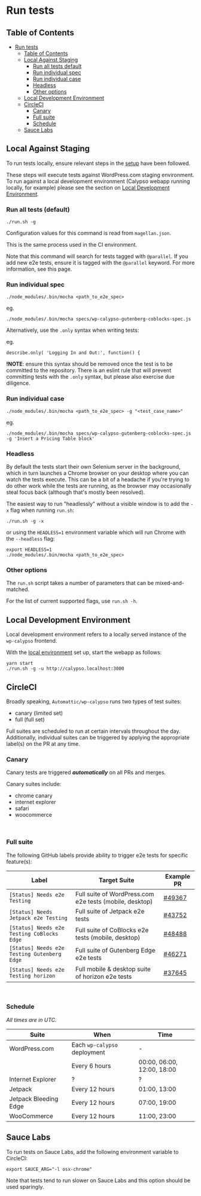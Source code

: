 # Run tests

## Table of Contents

<!-- TOC -->

- [Run tests](#run-tests)
    - [Table of Contents](#table-of-contents)
    - [Local Against Staging](#local-against-staging)
        - [Run all tests default](#run-all-tests-default)
        - [Run individual spec](#run-individual-spec)
        - [Run individual case](#run-individual-case)
        - [Headless](#headless)
        - [Other options](#other-options)
    - [Local Development Environment](#local-development-environment)
    - [CircleCI](#circleci)
        - [Canary](#canary)
        - [Full suite](#full-suite)
        - [Schedule](#schedule)
    - [Sauce Labs](#sauce-labs)

<!-- /TOC -->

## Local Against Staging

To run tests locally, ensure relevant steps in the [setup](setup.md) have been followed.

These steps will execute tests against WordPress.com staging environment. To run against a local development environment (Calypso webapp running locally, for example) please see the section on [Local Development Environment](#local-development-environment).

### Run all tests (default)

```
./run.sh -g
```

Configuration values for this command is read from `magellan.json`.

This is the same process used in the CI environment.

Note that this command will search for tests tagged with `@parallel`. If you add new e2e tests, ensure it is tagged with the `@parallel` keyword. For more information, see this page.

### Run individual spec

```
./node_modules/.bin/mocha <path_to_e2e_spec>
```

eg.

```
./node_modules/.bin/mocha specs/wp-calypso-gutenberg-coblocks-spec.js
```

Alternatively, use the `.only` syntax when writing tests:

eg.

```
describe.only( 'Logging In and Out:', function() {
```

**!NOTE**: ensure this syntax should be removed once the test is to be committed to the repository. 
There is an eslint rule that will prevent committing tests with the `.only` syntax, but please also exercise due diligence.

### Run individual case

```
./node_modules/.bin/mocha <path_to_e2e_spec> -g "<test_case_name>"
```

eg.

```
./node_modules/.bin/mocha specs/wp-calypso-gutenberg-coblocks-spec.js -g 'Insert a Pricing Table block'
```

### Headless

By default the tests start their own Selenium server in the background, which in turn launches a Chrome browser on your desktop where you can watch the tests execute. This can be a bit of a headache if you're trying to do other work while the tests are running, as the browser may occasionally steal focus back (although that's mostly been resolved).

The easiest way to run "headlessly" without a visible window is to add the `-x` flag when running `run.sh`:

```
./run.sh -g -x
```

or using the `HEADLESS=1` environment variable which will run Chrome with the `--headless` flag:

```
export HEADLESS=1
./node_modules/.bin/mocha <path_to_e2e_spec>
```

### Other options

The `run.sh` script takes a number of parameters that can be mixed-and-matched.

For the list of current supported flags, use `run.sh -h`.

## Local Development Environment

Local development environment refers to a locally served instance of the `wp-calypso` frontend.

With the [local environment](setup.md#software-environment#steps) set up, start the webapp as follows:

```shell
yarn start
./run.sh -g -u http://calypso.localhost:3000
```

## CircleCI

Broadly speaking, `Automattic/wp-calypso` runs two types of test suites:

- canary (limited set)
- full (full set)

Full suites are scheduled to run at certain intervals throughout the day. Additionally, individual suites can be triggered by applying the appropriate label(s) on the PR at any time.

### Canary

Canary tests are triggered _**automatically**_ on all PRs and merges.

Canary suites include:

- chrome canary
- internet explorer
- safari
- woocommerce

<br>

### Full suite

The following GitHub labels provide ability to trigger e2e tests for specific feature(s):

| Label                                       | Target Suite                                            | Example PR                                                            |
| ------------------------------------------- | ------------------------------------------------------- | --------------------------------------------------------------------- |
| `[Status] Needs e2e Testing`                | Full suite of WordPress.com e2e tests (mobile, desktop) | [#49367](https://github.com/Automattic/wp-calypso/pull/49367/commits) |
| `[Status] Needs Jetpack e2e Testing`        | Full suite of Jetpack e2e tests                         | [#43752](https://github.com/Automattic/wp-calypso/pull/43752/commits) |
| `[Status] Needs e2e Testing CoBlocks Edge`  | Full suite of CoBlocks e2e tests (mobile, desktop)      | [#48488](https://github.com/Automattic/wp-calypso/pull/48488/commits) |
| `[Status] Needs e2e Testing Gutenberg Edge` | Full suite of Gutenberg Edge e2e tests                  | [#46271](https://github.com/Automattic/wp-calypso/pull/46271/commits) |
| `[Status] Needs e2e Testing horizon`        | Full mobile & desktop suite of horizon e2e tests        | [#37645](https://github.com/Automattic/wp-calypso/pull/37645/commits) |

<br>

### Schedule

_All times are in UTC._

| Suite                 | When                         | Time                       |
| --------------------- | ---------------------------- | -------------------------- |
| WordPress.com         | Each `wp-calypso` deployment | -                          |
|                       | Every 6 hours                | 00:00, 06:00, 12:00, 18:00 |
| Internet Explorer     | ?                            | ?                          |
| Jetpack               | Every 12 hours               | 01:00, 13:00               |
| Jetpack Bleeding Edge | Every 12 hours               | 07:00, 19:00               |
| WooCommerce           | Every 12 hours               | 11:00, 23:00               |


## Sauce Labs

To run tests on Sauce Labs, add the following environment variable to CircleCI:

```
export SAUCE_ARG="-l osx-chrome"
```

Note that tests tend to run slower on Sauce Labs and this option should be used sparingly.
